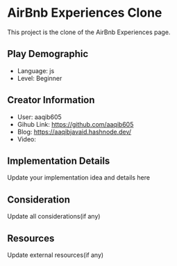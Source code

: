 # AirBnb Experiences Clone

This project is the clone of the AirBnb Experiences page.

## Play Demographic

- Language: js
- Level: Beginner

## Creator Information

- User: aaqib605
- Gihub Link: https://github.com/aaqib605
- Blog: https://aaqibjavaid.hashnode.dev/
- Video: 

## Implementation Details

Update your implementation idea and details here

## Consideration

Update all considerations(if any)

## Resources

Update external resources(if any)
